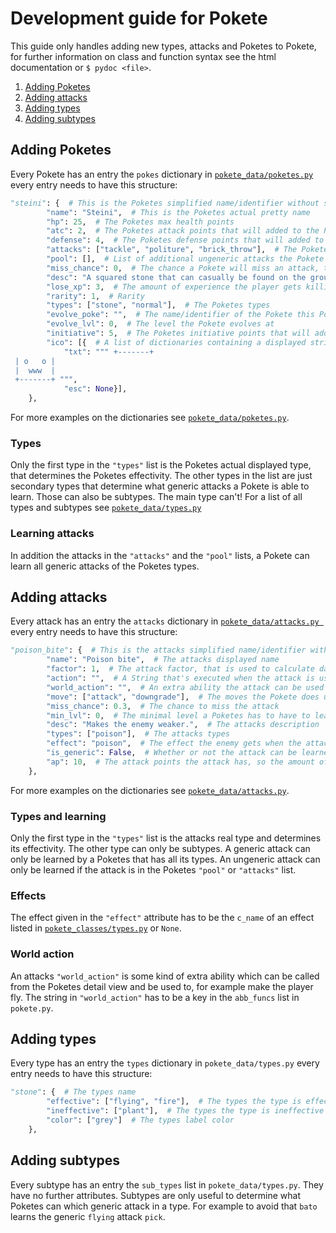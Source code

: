 # Development guide for Pokete
This guide only handles adding new types, attacks and Poketes to Pokete, for further information on class and function syntax see the html documentation or `$ pydoc <file>`.

1. [Adding Poketes](#adding-poketes)
2. [Adding attacks](#adding-attacks)
3. [Adding types](#adding-types)
4. [Adding subtypes](#adding-subtypes)

## Adding Poketes
Every Pokete has an entry the `pokes` dictionary in [`pokete_data/poketes.py`](./pokete_data/poketes.py) every entry needs to have this structure:

```Python
"steini": {  # This is the Poketes simplified name/identifier without spaces and in lowercase, which is used to refer to the Pokete in the game
        "name": "Steini",  # This is the Poketes actual pretty name
        "hp": 25,  # The Poketes max health points
        "atc": 2,  # The Poketes attack points that will added to the Poketes level
        "defense": 4,  # The Poketes defense points that will added to the Poketes level
        "attacks": ["tackle", "politure", "brick_throw"],  # The Poketes starting attacks
        "pool": [],  # List of additional ungeneric attacks the Pokete can learn
        "miss_chance": 0,  # The chance a Pokete will miss an attack, this is added to the attacks individual `miss_chance`
        "desc": "A squared stone that can casually be found on the ground.",  # The Poketes description
        "lose_xp": 3,  # The amount of experience the player gets killing the Pokete
        "rarity": 1,  # Rarity
        "types": ["stone", "normal"],  # The Poketes types
        "evolve_poke": "",  # The name/identifier of the Pokete this Pokete evolves to at a certain level
        "evolve_lvl": 0,  # The level the Pokete evolves at
        "initiative": 5,  # The Poketes initiative points that will added to the Poketes level, and determine what Pokete starts in a fight
        "ico": [{  # A list of dictionaries containing a displayed string and a color, all those strings will be layered over each other and represent the Pokete in the fight
            "txt": """ +-------+
 | o   o |
 |  www  |
 +-------+ """,
            "esc": None}],
    },
```

For more examples on the dictionaries see [`pokete_data/poketes.py`](./pokete_data/poketes).

### Types
Only the first type in the `"types"` list is the Poketes actual displayed type, that determines the Poketes effectivity. The other types in the list are just secondary types that determine what generic attacks a Pokete is able to learn. Those can also be subtypes. The main type can't!
For a list of all types and subtypes see [`pokete_data/types.py`](./pokete_data/types.py)

### Learning attacks
In addition the attacks in the `"attacks"` and the `"pool"` lists, a Pokete can learn all generic attacks of the Poketes types.


## Adding attacks
Every attack has an entry the `attacks` dictionary in [`pokete_data/attacks.py `](./pokete_data/attacks.py) every entry needs to have this structure:

```Python
"poison_bite": {  # This is the attacks simplified name/identifier without spaces and in lowercase, which is used to refer to the attack in the game
        "name": "Poison bite",  # The attacks displayed name
        "factor": 1,  # The attack factor, that is used to calculate damage
        "action": "",  # A String that's executed when the attack is used, to effect the Poketes or the enemies values (don't use this) 
        "world_action": "",  # An extra ability the attack can be used for
        "move": ["attack", "downgrade"],  # The moves the Pokete does using the attack
        "miss_chance": 0.3,  # The chance to miss the attack
        "min_lvl": 0,  # The minimal level a Poketes has to have to learn the attack
        "desc": "Makes the enemy weaker.",  # The attacks description
        "types": ["poison"],  # The attacks types
        "effect": "poison",  # The effect the enemy gets when the attack is used, default is None 
        "is_generic": False,  # Whether or not the attack can be learned by any Pokete of its types
        "ap": 10,  # The attack points the attack has, so the amount of times the attack can be used by a Pokete until the Pokete has to be healed
    },
```

For more examples on the dictionaries see [`pokete_data/attacks.py`](./pokete_data/attacks.py).

### Types and learning
Only the first type in the `"types"` list is the attacks real type and determines its effectivity. The other type can only be subtypes. A generic attack can only be learned by a Poketes that has all its types. An ungeneric attack can only be learned if the attack is in the Poketes `"pool"` or `"attacks"` list.

### Effects
The effect given in the `"effect"` attribute has to be the `c_name` of an effect listed in [`pokete_classes/types.py`](./pokete_classes/types.py ) or `None`.

### World action
An attacks `"world_action"` is some kind of extra ability which can be called from the Poketes detail view and be used to, for example make the player fly. The string in `"world_action"` has to be a key in the `abb_funcs` list in `pokete.py`.


## Adding types
Every type has an entry the `types` dictionary in `pokete_data/types.py` every entry needs to have this structure:

```Python
"stone": {  # The types name
        "effective": ["flying", "fire"],  # The types the type is effective against 
        "ineffective": ["plant"],  # The types the type is ineffective against
        "color": ["grey"]  # The types label color
    },
```

## Adding subtypes
Every subtype has an entry the `sub_types` list in `pokete_data/types.py`. They have no further attributes. Subtypes are only useful to determine what Poketes can which generic attack in a type. For example to avoid that `bato` learns the generic `flying` attack `pick`.

